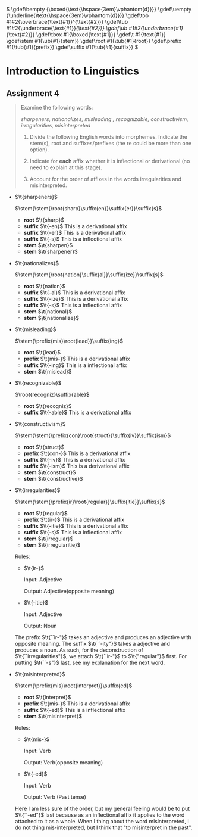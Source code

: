 $
\gdef\bempty {\boxed{\text{\hspace{3em}\vphantom{d}}}}
\gdef\uempty {\underline{\text{\hspace{3em}\vphantom{d}}}}
\gdef\tob #1#2{\overbrace{\text{#1}}^{\text{#2}}}
\gdef\tub #1#2{\underbrace{\text{#1}}_{\text{#2}}}
\gdef\ub #1#2{\underbrace{#1}_{\text{#2}}}
\gdef\tbox #1{\boxed{\text{#1}}}
\gdef\t #1{\text{#1}}
\gdef\stem #1{\ub{#1}{stem}}
\gdef\root #1{\tub{#1}{root}}
\gdef\prefix #1{\tub{#1}{prefix}}
\gdef\suffix #1{\tub{#1}{suffix}}
$

# Introduction to Linguistics

## Assignment 4

> Examine the following words:
> 
> *sharpeners, nationalizes,  misleading , recognizable, constructivism, irregularities, misinterpreted*
> 1. Divide the following English words into morphemes. Indicate the stem(s), root and suffixes/prefixes (the   re could be more than one option). 
>
> 2. Indicate for **each** affix whether it is inflectional or derivational (no need to explain at this stage). 
>
> 3. Account for the order of affixes in the words irregularities and misinterpreted.

* $\t{sharpeners}$

  $\stem{\stem{\root{sharp}\suffix{en}}\suffix{er}}\suffix{s}$

  * **root** $\t{sharp}$
  * **suffix**  $\t{-en}$ This is a derivational affix
  * **suffix**  $\t{-er}$ This is a derivational affix
  * **suffix**  $\t{-s}$ This is a inflectional affix
  * **stem**  $\t{sharpen}$
  * **stem**  $\t{sharpener}$

* $\t{nationalizes}$

  $\stem{\stem{\root{nation}\suffix{al}}\suffix{ize}}\suffix{s}$

  * **root** $\t{nation}$
  * **suffix**  $\t{-al}$ This is a derivational affix
  * **suffix**  $\t{-ize}$ This is a derivational affix
  * **suffix**  $\t{-s}$ This is a inflectional affix
  * **stem**  $\t{national}$
  * **stem**  $\t{nationalize}$

* $\t{misleading}$

  $\stem{\prefix{mis}\root{lead}}\suffix{ing}$

  * **root** $\t{lead}$
  * **prefix**  $\t{mis-}$ This is a derivational affix
  * **suffix**  $\t{-ing}$ This is a inflectional affix
  * **stem**  $\t{mislead}$

* $\t{recognizable}$

  $\root{recogniz}\suffix{able}$

  * **root** $\t{recogniz}$
  * **suffix**  $\t{-able}$ This is a derivational affix

* $\t{constructivism}$

  $\stem{\stem{\prefix{con}\root{struct}}\suffix{iv}}\suffix{ism}$

  * **root** $\t{struct}$
  * **prefix**  $\t{con-}$ This is a derivational affix
  * **suffix**  $\t{-iv}$ This is a derivational affix
  * **suffix**  $\t{-ism}$ This is a derivational affix
  * **stem**  $\t{construct}$
  * **stem**  $\t{constructive}$

* $\t{irregularities}$

  $\stem{\stem{\prefix{ir}\root{regular}}\suffix{itie}}\suffix{s}$

  * **root** $\t{regular}$
  * **prefix**  $\t{ir-}$ This is a derivational affix
  * **suffix**  $\t{-itie}$ This is a derivational affix
  * **suffix**  $\t{-s}$ This is a inflectional affix
  * **stem**  $\t{irregular}$
  * **stem**  $\t{irregularitie}$

  Rules:

  * $\t{ir-}$

    Input: Adjective

    Output: Adjective(opposite meaning)

  * $\t{-itie}$

    Input: Adjective

    Output: Noun

  The prefix $\t{``ir-"}$ takes an adjective and produces an adjective with opposite meaning. The suffix $\t{``-ity"}$ takes a adjective and produces a noun. As such, for the deconstruction of $\t{``irregularities"}$, we attach $\t{``ir-"}$ to $\t{"regular"}$ first. For putting $\t{``-s"}$ last, see my explanation for the next word.

* $\t{misinterpreted}$

  $\stem{\prefix{mis}\root{interpret}}\suffix{ed}$

  * **root** $\t{interpret}$
  * **prefix**  $\t{mis-}$ This is a derivational affix
  * **suffix**  $\t{-ed}$ This is a inflectional affix
  * **stem**  $\t{misinterpret}$

  Rules:

  * $\t{mis-}$

    Input: Verb

    Output: Verb(opposite meaning)

  * $\t{-ed}$

    Input: Verb

    Output: Verb (Past tense)

  Here I am less sure of the order, but my general feeling would be to put $\t{``-ed"}$ last because as an inflectional affix it applies to the word attached to it as a whole. When I thing about the word misinterpreted, I do not thing mis-interpreted, but I think that "to misinterpret in the past".


